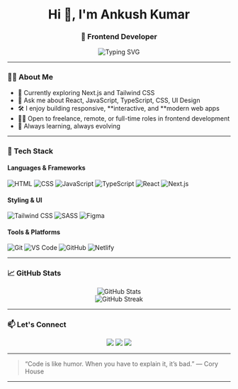 <h1 align="center">Hi 👋, I'm Ankush Kumar</h1>
<h3 align="center">🚀 Frontend Developer </h3>

<p align="center">
  <img src="https://readme-typing-svg.demolab.com?font=Fira+Code&size=22&pause=1000&center=true&vCenter=true&width=435&lines=Frontend+Developer;React+%7C+JavaScript+%7C+UI%2FUX+Enthusiast;Clean+Code+%7C+Modern+Designs+%F0%9F%92%BB" alt="Typing SVG" />
</p>

---

### 🧑‍💻 About Me

- 🌱 Currently exploring Next.js and Tailwind CSS
- 💬 Ask me about React, JavaScript, TypeScript, CSS, UI Design
- 🛠 I enjoy building responsive, **interactive, and **modern web apps
- 👨‍💼 Open to freelance, remote, or full-time roles in frontend development
- 🧠 Always learning, always evolving

---

### 🚀 Tech Stack

#### Languages & Frameworks  
![HTML](https://img.shields.io/badge/-HTML5-E34F26?style=flat&logo=html5&logoColor=white)
![CSS](https://img.shields.io/badge/-CSS3-1572B6?style=flat&logo=css3)
![JavaScript](https://img.shields.io/badge/-JavaScript-F7DF1E?style=flat&logo=javascript&logoColor=black)
![TypeScript](https://img.shields.io/badge/-TypeScript-007ACC?style=flat&logo=typescript)
![React](https://img.shields.io/badge/-React-61DAFB?style=flat&logo=react)
![Next.js](https://img.shields.io/badge/-Next.js-000000?style=flat&logo=next.js)

#### Styling & UI
![Tailwind CSS](https://img.shields.io/badge/-Tailwind%20CSS-38B2AC?style=flat&logo=tailwind-css)
![SASS](https://img.shields.io/badge/-SASS-CC6699?style=flat&logo=sass)
![Figma](https://img.shields.io/badge/-Figma-F24E1E?style=flat&logo=figma)

#### Tools & Platforms  
![Git](https://img.shields.io/badge/-Git-F05032?style=flat&logo=git&logoColor=white)
![VS Code](https://img.shields.io/badge/-VS%20Code-007ACC?style=flat&logo=visual-studio-code)
![GitHub](https://img.shields.io/badge/-GitHub-181717?style=flat&logo=github)
![Netlify](https://img.shields.io/badge/-Netlify-00C7B7?style=flat&logo=netlify)

---

### 📈 GitHub Stats

<p align="center">
  <img src="https://github-readme-stats.vercel.app/api?username=rahulsharma&show_icons=true&theme=radical" alt="GitHub Stats" />
  <br />
  <img src="https://github-readme-streak-stats.herokuapp.com/?user=rahulsharma&theme=radical" alt="GitHub Streak" />
</p>

---

### 📫 Let's Connect

<p align="center">
  <a href="https://www.linkedin.com/in/rahulsharma-dev/" target="_blank"><img src="https://img.shields.io/badge/-LinkedIn-blue?style=flat&logo=linkedin" /></a>
  <a href="mailto:rahul.sharma.dev@gmail.com"><img src="https://img.shields.io/badge/-Email-D14836?style=flat&logo=gmail&logoColor=white" /></a>
  <a href="https://rahulsharma.dev" target="_blank"><img src="https://img.shields.io/badge/-Portfolio-000?style=flat&logo=vercel&logoColor=white" /></a>
</p>

---

> “Code is like humor. When you have to explain it, it’s bad.” — Cory House

---
